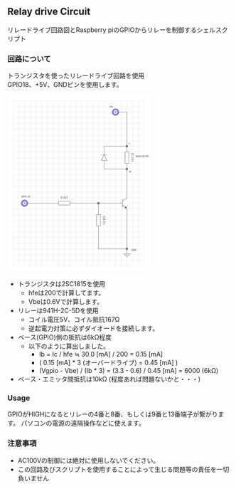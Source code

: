 ## Relay drive Circuit
リレードライブ回路図とRaspberry piのGPIOからリレーを制御するシェルスクリプト

### 回路について
トランジスタを使ったリレードライブ回路を使用  
GPIO18、+5V、GNDピンを使用します。  

<img alt="回路図" width="320px" src="schematic.png" />

* トランジスタは2SC1815を使用
  - hfeは200で計算してます。
  - Vbeは0.6Vで計算します。
* リレーは941H-2C-5Dを使用
  - コイル電圧5V、コイル抵抗167Ω
  - 逆起電力対策に必ずダイオードを接続します。
* ベース(GPIO)側の抵抗は6kΩ程度
  - 以下のように算出しました。
    - Ib = Ic / hfe ≒ 30.0 [mA] / 200 = 0.15 [mA]
    - ( 0.15 [mA] * 3 (オーバードライブ) = 0.45 [mA] )
    - (Vgpio - Vbe) / (Ib * 3) = (3.3 - 0.6) / 0.45 [mA] = 6000 (6kΩ)
* ベース・エミッタ間抵抗は10kΩ (程度あれば問題ないかと・・・)

### Usage
GPIOがHIGHになるとリレーの4番と8番、もしくは9番と13番端子が繋がります。
パソコンの電源の遠隔操作などに使えます。

### 注意事項
* AC100Vの制御には絶対に使用しないでください。
* この回路及びスクリプトを使用することによって生じる問題等の責任を一切負いません
